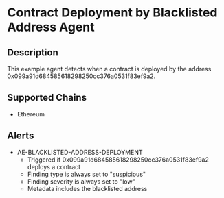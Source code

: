 # Contract Deployment by Blacklisted Address Agent

## Description

This example agent detects when a contract is deployed by the address 0x099a91d684585618298250cc376a0531f83ef9a2.

## Supported Chains

- Ethereum

## Alerts

- AE-BLACKLISTED-ADDRESS-DEPLOYMENT
  - Triggered if 0x099a91d684585618298250cc376a0531f83ef9a2 deploys a contract
  - Finding type is always set to "suspicious"
  - Finding severity is always set to "low"
  - Metadata includes the blacklisted address

